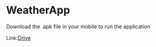 # WeatherApp

Download the .apk file in your mobile to run the application

Link:[Drive](https://drive.google.com/drive/folders/1v6ZTG5L9biWKp6_-cMf-C0tvbJWvnNP1)


